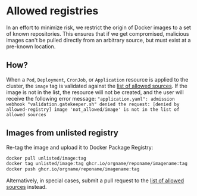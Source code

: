 # Allowed registries

In an effort to minimize risk, we restrict the origin of Docker images to a set of known repositories.
This ensures that if we get compromised, malicious images can't be pulled directly from an arbitrary source,
but must exist at a pre-known location.

## How?
When a `Pod`, `Deployment`, `CronJob`, or `Application` resource is applied to
the cluster, the `image` tag is validated against the [list of allowed sources].
If the image is not in the list, the resource will not be created, and the user
will receive the following error message: `"application.yaml": admission
webhook "validation.gatekeeper.sh" denied the request: [denied by
allowed-registry] image 'not_allowed/image' is not in the list of allowed
sources`

## Images from unlisted registry
Re-tag the image and upload it to Docker Package Registry:

```bash
docker pull unlisted/image:tag
docker tag unlisted/image:tag ghcr.io/orgname/reponame/imagename:tag
docker push ghcr.io/orgname/reponame/imagename:tag
```

Alternatively, in special cases, submit a pull request to the [list of allowed sources] instead.

[list of allowed sources]: https://github.com/nais/image-verification/blob/main/data/valid-images.yaml
